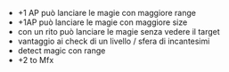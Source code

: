 - +1 AP può lanciare le magie con maggiore range
- +1AP può lanciare le magie con maggiore size
- con un rito può lanciare le magie senza vedere il target
- vantaggio ai check di un livello / sfera di incantesimi
- detect magic con range
- +2 to Mfx


